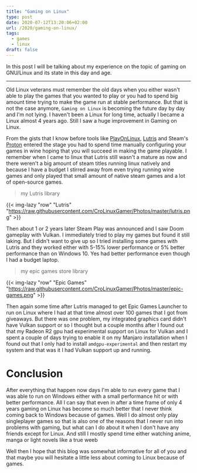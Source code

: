 ```yaml
---
title: "Gaming on Linux"
type: post
date: 2020-07-12T13:20:06+02:00
url: /2020/gaming-on-linux/
tags:
  - games
  - linux
draft: false
---
```


In this post I will be talking about my experience on the topic of gaming on GNU/Linux and its state in this day and age.

<!--more-->

---

Old Linux veterans must remember the old days when you either wasn't able to play the games that you wanted to play or you had to spend big amount time trying to make the game run at stable performance. But that is not the case anymore, `Gaming on Linux` is becoming the future day by day and I'm not lying. I haven't been a Linux for long time, actually I became a Linux almost 4 years ago. Still I saw a huge improvement in Gaming on Linux.

From the gists that I know before tools like [PlayOnLinux](https://www.playonlinux.com/en/), [Lutris](https://lutris.net/) and Steam's [Proton](https://github.com/ValveSoftware/Proton) entered the stage you had to spend time manually configuring your games in wine hoping that you will succeed in making the game playable. I remember when I came to linux that Lutris still wasn't a mature as now and there weren't a big amount of steam titles running linux natively and because I have a budget I stirred away from even trying running wine games and only played that small amount of native steam games and a lot of open-source games.

> my Lutris library

{{< img-lazy "row" "Lutris" "https://raw.githubusercontent.com/CroLinuxGamer/Photos/master/lutris.png" >}}

Then about 1 or 2 years later Steam Play was announced and I saw Doom gameplay with Vulkan. I immediately tried to play my games but found it still laking. But I didn't want to give up so I tried installing some games with Lutris and they worked either with 5-15% lower performance or 5% better performance than on Windows 10. Yes  had better performance even though I had a budget laptop.

> my epic games store library

{{< img-lazy "row" "Epic Games" "https://raw.githubusercontent.com/CroLinuxGamer/Photos/master/epic-games.png" >}}

Then again some time after Lutris managed to get Epic Games Launcher to run on Linux where I had at that time almost over 100 games that I got from giveaways. But there was one problem, my integrated graphics card didn't have Vulkan support or so I thought but a couple months after I found out that my Radeon R2 gpu had experimental support on Linux for Vulkan and I spent a couple of days trying to enable it on my Manjaro installation when I found out that I only had to install `amdgpu-experimental` and then restart my system and that was it I had Vulkan support up and running.

# Conclusion

After everything that happen now days I'm able to run every game that I was able to run on Windows either with a small performance hit or with better performance. All I can say that even in after a time frame of only 4 years gaming on Linux has become so much better that I never think coming back to Windows because of games. Well I do almost only play singleplayer games so that is also one of the reasons that I never run into problems with gaming, but what can I do about it when I don't have any friends except for Linux. And still I mostly spend time either watching anime, manga or light novels like a true weeb

Well then I hope that this blog was somewhat informative for all of you and that maybe you will hesitate a little less about coming to Linux because of games.
